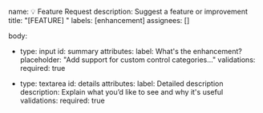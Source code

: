 name: 💡 Feature Request
description: Suggest a feature or improvement
title: "[FEATURE] <feature description>"
labels: [enhancement]
assignees: []

body:
  - type: input
    id: summary
    attributes:
      label: What's the enhancement?
      placeholder: "Add support for custom control categories..."
    validations:
      required: true

  - type: textarea
    id: details
    attributes:
      label: Detailed description
      description: Explain what you’d like to see and why it's useful
    validations:
      required: true
